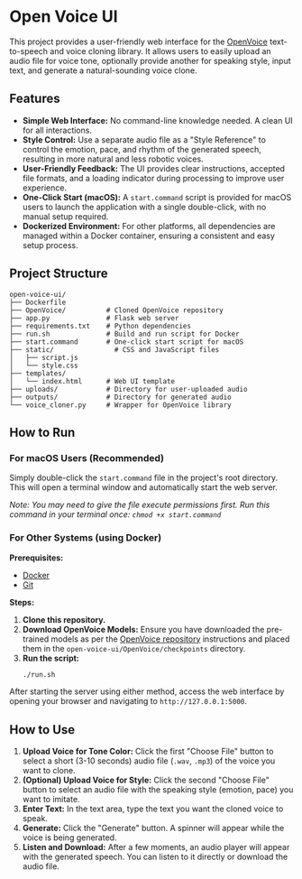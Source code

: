 
# Open Voice UI

This project provides a user-friendly web interface for the [OpenVoice](https://github.com/myshell-ai/OpenVoice) text-to-speech and voice cloning library. It allows users to easily upload an audio file for voice tone, optionally provide another for speaking style, input text, and generate a natural-sounding voice clone.

## Features

- **Simple Web Interface:** No command-line knowledge needed. A clean UI for all interactions.
- **Style Control:** Use a separate audio file as a "Style Reference" to control the emotion, pace, and rhythm of the generated speech, resulting in more natural and less robotic voices.
- **User-Friendly Feedback:** The UI provides clear instructions, accepted file formats, and a loading indicator during processing to improve user experience.
- **One-Click Start (macOS):** A `start.command` script is provided for macOS users to launch the application with a single double-click, with no manual setup required.
- **Dockerized Environment:** For other platforms, all dependencies are managed within a Docker container, ensuring a consistent and easy setup process.

## Project Structure

```
open-voice-ui/
├── Dockerfile
├── OpenVoice/          # Cloned OpenVoice repository
├── app.py              # Flask web server
├── requirements.txt    # Python dependencies
├── run.sh              # Build and run script for Docker
├── start.command       # One-click start script for macOS
├── static/               # CSS and JavaScript files
│   ├── script.js
│   └── style.css
├── templates/
│   └── index.html      # Web UI template
├── uploads/            # Directory for user-uploaded audio
├── outputs/            # Directory for generated audio
└── voice_cloner.py     # Wrapper for OpenVoice library
```

## How to Run

### For macOS Users (Recommended)

Simply double-click the `start.command` file in the project's root directory. This will open a terminal window and automatically start the web server.

*Note: You may need to give the file execute permissions first. Run this command in your terminal once: `chmod +x start.command`*

### For Other Systems (using Docker)

**Prerequisites:**

- [Docker](https://docs.docker.com/get-docker/)
- [Git](https://git-scm.com/book/en/v2/Getting-Started-Installing-Git)

**Steps:**

1.  **Clone this repository.**
2.  **Download OpenVoice Models:** Ensure you have downloaded the pre-trained models as per the [OpenVoice repository](https://github.com/myshell-ai/OpenVoice) instructions and placed them in the `open-voice-ui/OpenVoice/checkpoints` directory.
3.  **Run the script:**
    ```bash
    ./run.sh
    ```

After starting the server using either method, access the web interface by opening your browser and navigating to `http://127.0.0.1:5000`.

## How to Use

1.  **Upload Voice for Tone Color:** Click the first "Choose File" button to select a short (3-10 seconds) audio file (`.wav`, `.mp3`) of the voice you want to clone.
2.  **(Optional) Upload Voice for Style:** Click the second "Choose File" button to select an audio file with the speaking style (emotion, pace) you want to imitate.
3.  **Enter Text:** In the text area, type the text you want the cloned voice to speak.
4.  **Generate:** Click the "Generate" button. A spinner will appear while the voice is being generated.
5.  **Listen and Download:** After a few moments, an audio player will appear with the generated speech. You can listen to it directly or download the audio file.
